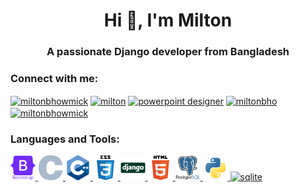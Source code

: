 <h1 align="center">Hi 👋, I'm Milton</h1>
<h3 align="center">A passionate Django developer from Bangladesh</h3>

<h3 align="left">Connect with me:</h3>
<p align="left">
<a href="https://twitter.com/miltonbhowmick" target="blank"><img align="center" src="https://cdn.jsdelivr.net/npm/simple-icons@3.0.1/icons/twitter.svg" alt="miltonbhowmick" height="30" width="40" /></a>
<a href="https://stackoverflow.com/users/6487553/miltonbhowmick" target="blank"><img align="center" src="https://cdn.jsdelivr.net/npm/simple-icons@3.0.1/icons/stackoverflow.svg" alt="milton" height="30" width="40" /></a>
<a href="https://www.youtube.com/channel/UCzgmFuUFQy7nXx4fp64luww" target="blank"><img align="center" src="https://cdn.jsdelivr.net/npm/simple-icons@3.0.1/icons/youtube.svg" alt="powerpoint designer" height="30" width="40" /></a>
<a href="https://www.hackerrank.com/miltonbho" target="blank"><img align="center" src="https://cdn.jsdelivr.net/npm/simple-icons@3.0.1/icons/hackerrank.svg" alt="miltonbho" height="30" width="40" /></a>
<a href="https://codeforces.com/profile/miltonbhowmick" target="blank"><img align="center" src="https://cdn.jsdelivr.net/npm/simple-icons@3.0.1/icons/codeforces.svg" alt="miltonbhowmick" height="30" width="40" /></a>
</p>

<h3 align="left">Languages and Tools:</h3>
<p align="left"> <a href="https://getbootstrap.com" target="_blank"> <img src="https://raw.githubusercontent.com/devicons/devicon/master/icons/bootstrap/bootstrap-plain-wordmark.svg" alt="bootstrap" width="40" height="40"/> </a> <a href="https://www.cprogramming.com/" target="_blank"> <img src="https://raw.githubusercontent.com/devicons/devicon/master/icons/c/c-original.svg" alt="c" width="40" height="40"/> </a> <a href="https://www.w3schools.com/cpp/" target="_blank"> <img src="https://raw.githubusercontent.com/devicons/devicon/master/icons/cplusplus/cplusplus-original.svg" alt="cplusplus" width="40" height="40"/> </a> <a href="https://www.w3schools.com/css/" target="_blank"> <img src="https://raw.githubusercontent.com/devicons/devicon/master/icons/css3/css3-original-wordmark.svg" alt="css3" width="40" height="40"/> </a> <a href="https://www.djangoproject.com/" target="_blank"> <img src="https://raw.githubusercontent.com/devicons/devicon/master/icons/django/django-original.svg" alt="django" width="40" height="40"/> </a> <a href="https://www.w3.org/html/" target="_blank"> <img src="https://raw.githubusercontent.com/devicons/devicon/master/icons/html5/html5-original-wordmark.svg" alt="html5" width="40" height="40"/> </a> <a href="https://www.postgresql.org" target="_blank"> <img src="https://raw.githubusercontent.com/devicons/devicon/master/icons/postgresql/postgresql-original-wordmark.svg" alt="postgresql" width="40" height="40"/> </a> <a href="https://www.python.org" target="_blank"> <img src="https://raw.githubusercontent.com/devicons/devicon/master/icons/python/python-original.svg" alt="python" width="40" height="40"/> </a> <a href="https://www.sqlite.org/" target="_blank"> <img src="https://www.vectorlogo.zone/logos/sqlite/sqlite-icon.svg" alt="sqlite" width="40" height="40"/> </a> </p>

